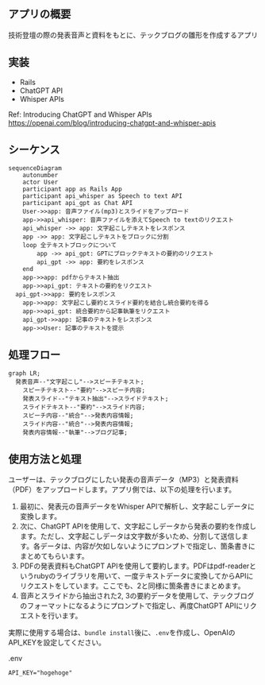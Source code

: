 ## アプリの概要
技術登壇の際の発表音声と資料をもとに、テックブログの雛形を作成するアプリ

## 実装

- Rails
- ChatGPT API
- Whisper APIs

Ref: Introducing ChatGPT and Whisper APIs
https://openai.com/blog/introducing-chatgpt-and-whisper-apis

## シーケンス

```mermaid
sequenceDiagram
	autonumber
	actor User
	participant app as Rails App
	participant api_whisper as Speech to text API
	participant api_gpt as Chat API
	User->>app: 音声ファイル(mp3)とスライドをアップロード
	app->>api_whisper: 音声ファイルを添えてSpeech to textのリクエスト
	api_whisper ->> app: 文字起こしテキストをレスポンス
	app ->> app: 文字起こしテキストをブロックに分割
	loop 全テキストブロックについて
		app ->> api_gpt: GPTにブロックテキストの要約のリクエスト
		api_gpt ->> app: 要約をレスポンス
	end
	app->>app: pdfからテキスト抽出
	app->>api_gpt: テキストの要約をリクエスト
  api_gpt->>app: 要約をレスポンス
	app->>app: 文字起こし要約とスライド要約を結合し統合要約を得る
	app->>api_gpt: 統合要約から記事執筆をリクエスト
	api_gpt->>app: 記事のテキストをレスポンス
	app->>User: 記事のテキストを提示
```

## 処理フロー

```mermaid
graph LR;
  発表音声--"文字起こし"-->スピーチテキスト;
	スピーチテキスト--"要約"-->スピーチ内容;
	発表スライド--"テキスト抽出"-->スライドテキスト;
	スライドテキスト--"要約"-->スライド内容;
	スピーチ内容--"統合"-->発表内容情報;
	スライド内容--"統合"-->発表内容情報;
	発表内容情報--"執筆"-->ブログ記事;
```

## 使用方法と処理

ユーザーは、テックブログにしたい発表の音声データ（MP3）と発表資料（PDF）をアップロードします。アプリ側では、以下の処理を行います。

1. 最初に、発表元の音声データをWhisper APIで解析し、文字起こしデータに変換します。
2. 次に、ChatGPT APIを使用して、文字起こしデータから発表の要約を作成します。ただし、文字起こしデータは文字数が多いため、分割して送信します。各データは、内容が欠如しないようにプロンプトで指定し、箇条書きにまとめてもらいます。
3. PDFの発表資料もChatGPT APIを使用して要約します。PDFはpdf-readerというrubyのライブラリを用いて、一度テキストデータに変換してからAPIにリクエストをしています。ここでも、2と同様に箇条書きにまとめます。
4. 音声とスライドから抽出された2, 3の要約データを使用して、テックブログのフォーマットになるようにプロンプトで指定し、再度ChatGPT APIにリクエストを行います。

実際に使用する場合は、`bundle install`後に、`.env`を作成し、OpenAIのAPI_KEYを設定してください。

.env
```
API_KEY="hogehoge"
```